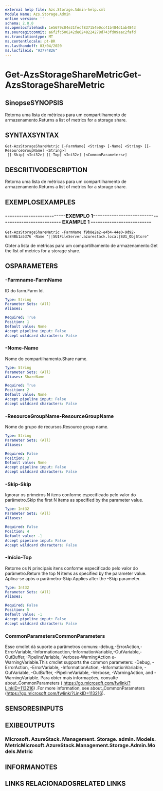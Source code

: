 ```yaml
---
external help file: Azs.Storage.Admin-help.xml
Module Name: Azs.Storage.Admin
online version: ''
schema: 2.0.0
ms.openlocfilehash: 1e5679c04e31fecf837154e0cc41b484d1ab4843
ms.sourcegitcommit: a6f2fc500242de6248224278d743fd09aac2fafd
ms.translationtype: MT
ms.contentlocale: pt-BR
ms.lasthandoff: 03/04/2020
ms.locfileid: "93774826"
---
```

# <span data-ttu-id="cc1d1-101">Get-AzsStorageShareMetric</span><span class="sxs-lookup"><span data-stu-id="cc1d1-101">Get-AzsStorageShareMetric</span></span>

## <span data-ttu-id="cc1d1-102">Sinopse</span><span class="sxs-lookup"><span data-stu-id="cc1d1-102">SYNOPSIS</span></span>
<span data-ttu-id="cc1d1-103">Retorna uma lista de métricas para um compartilhamento de armazenamento.</span><span class="sxs-lookup"><span data-stu-id="cc1d1-103">Returns a list of metrics for a storage share.</span></span>

## <span data-ttu-id="cc1d1-104">SYNTAX</span><span class="sxs-lookup"><span data-stu-id="cc1d1-104">SYNTAX</span></span>

```
Get-AzsStorageShareMetric [-FarmName] <String> [-Name] <String> [[-ResourceGroupName] <String>]
 [[-Skip] <Int32>] [[-Top] <Int32>] [<CommonParameters>]
```

## <span data-ttu-id="cc1d1-105">DESCRITIVO</span><span class="sxs-lookup"><span data-stu-id="cc1d1-105">DESCRIPTION</span></span>
<span data-ttu-id="cc1d1-106">Retorna uma lista de métricas para um compartilhamento de armazenamento.</span><span class="sxs-lookup"><span data-stu-id="cc1d1-106">Returns a list of metrics for a storage share.</span></span>

## <span data-ttu-id="cc1d1-107">EXEMPLOS</span><span class="sxs-lookup"><span data-stu-id="cc1d1-107">EXAMPLES</span></span>

### <span data-ttu-id="cc1d1-108">--------------------------EXEMPLO 1--------------------------</span><span class="sxs-lookup"><span data-stu-id="cc1d1-108">-------------------------- EXAMPLE 1 --------------------------</span></span>
```
Get-AzsStorageShareMetric -FarmName f9b8e2e2-e4b4-44e0-9d92-6a848b1a5376 -Name "||SU1FileServer.azurestack.local|SU1_ObjStore"
```

<span data-ttu-id="cc1d1-109">Obter a lista de métricas para um compartilhamento de armazenamento.</span><span class="sxs-lookup"><span data-stu-id="cc1d1-109">Get the list of metrics for a storage share.</span></span>

## <span data-ttu-id="cc1d1-110">OS</span><span class="sxs-lookup"><span data-stu-id="cc1d1-110">PARAMETERS</span></span>

### <span data-ttu-id="cc1d1-111">-Farmname</span><span class="sxs-lookup"><span data-stu-id="cc1d1-111">-FarmName</span></span>
<span data-ttu-id="cc1d1-112">ID do farm.</span><span class="sxs-lookup"><span data-stu-id="cc1d1-112">Farm Id.</span></span>

```yaml
Type: String
Parameter Sets: (All)
Aliases: 

Required: True
Position: 1
Default value: None
Accept pipeline input: False
Accept wildcard characters: False
```

### <span data-ttu-id="cc1d1-113">-Nome</span><span class="sxs-lookup"><span data-stu-id="cc1d1-113">-Name</span></span>
<span data-ttu-id="cc1d1-114">Nome do compartilhamento.</span><span class="sxs-lookup"><span data-stu-id="cc1d1-114">Share name.</span></span>

```yaml
Type: String
Parameter Sets: (All)
Aliases: ShareName

Required: True
Position: 2
Default value: None
Accept pipeline input: False
Accept wildcard characters: False
```

### <span data-ttu-id="cc1d1-115">-ResourceGroupName</span><span class="sxs-lookup"><span data-stu-id="cc1d1-115">-ResourceGroupName</span></span>
<span data-ttu-id="cc1d1-116">Nome do grupo de recursos.</span><span class="sxs-lookup"><span data-stu-id="cc1d1-116">Resource group name.</span></span>

```yaml
Type: String
Parameter Sets: (All)
Aliases: 

Required: False
Position: 3
Default value: None
Accept pipeline input: False
Accept wildcard characters: False
```

### <span data-ttu-id="cc1d1-117">-Skip</span><span class="sxs-lookup"><span data-stu-id="cc1d1-117">-Skip</span></span>
<span data-ttu-id="cc1d1-118">Ignorar os primeiros N itens conforme especificado pelo valor do parâmetro.</span><span class="sxs-lookup"><span data-stu-id="cc1d1-118">Skip the first N items as specified by the parameter value.</span></span>

```yaml
Type: Int32
Parameter Sets: (All)
Aliases: 

Required: False
Position: 4
Default value: -1
Accept pipeline input: False
Accept wildcard characters: False
```

### <span data-ttu-id="cc1d1-119">-Início</span><span class="sxs-lookup"><span data-stu-id="cc1d1-119">-Top</span></span>
<span data-ttu-id="cc1d1-120">Retorne os N principais itens conforme especificado pelo valor do parâmetro.</span><span class="sxs-lookup"><span data-stu-id="cc1d1-120">Return the top N items as specified by the parameter value.</span></span>
<span data-ttu-id="cc1d1-121">Aplica-se após o parâmetro-Skip.</span><span class="sxs-lookup"><span data-stu-id="cc1d1-121">Applies after the -Skip parameter.</span></span>

```yaml
Type: Int32
Parameter Sets: (All)
Aliases: 

Required: False
Position: 5
Default value: -1
Accept pipeline input: False
Accept wildcard characters: False
```

### <span data-ttu-id="cc1d1-122">CommonParameters</span><span class="sxs-lookup"><span data-stu-id="cc1d1-122">CommonParameters</span></span>
<span data-ttu-id="cc1d1-123">Esse cmdlet dá suporte a parâmetros comuns:-debug,-ErrorAction,-ErrorVariable,-Informationaction,-InformationVariable,-OutVariable,-OutBuffer,-PipelineVariable,-Verbose-WarningAction e-WarningVariable.</span><span class="sxs-lookup"><span data-stu-id="cc1d1-123">This cmdlet supports the common parameters: -Debug, -ErrorAction, -ErrorVariable, -InformationAction, -InformationVariable, -OutVariable, -OutBuffer, -PipelineVariable, -Verbose, -WarningAction, and -WarningVariable.</span></span> <span data-ttu-id="cc1d1-124">Para obter mais informações, consulte about_CommonParameters ( https://go.microsoft.com/fwlink/?LinkID=113216) .</span><span class="sxs-lookup"><span data-stu-id="cc1d1-124">For more information, see about_CommonParameters (https://go.microsoft.com/fwlink/?LinkID=113216).</span></span>

## <span data-ttu-id="cc1d1-125">SENSORES</span><span class="sxs-lookup"><span data-stu-id="cc1d1-125">INPUTS</span></span>

## <span data-ttu-id="cc1d1-126">EXIBE</span><span class="sxs-lookup"><span data-stu-id="cc1d1-126">OUTPUTS</span></span>

### <span data-ttu-id="cc1d1-127">Microsoft. AzureStack. Management. Storage. admin. Models. Metric</span><span class="sxs-lookup"><span data-stu-id="cc1d1-127">Microsoft.AzureStack.Management.Storage.Admin.Models.Metric</span></span>

## <span data-ttu-id="cc1d1-128">INFORMA</span><span class="sxs-lookup"><span data-stu-id="cc1d1-128">NOTES</span></span>

## <span data-ttu-id="cc1d1-129">LINKS RELACIONADOS</span><span class="sxs-lookup"><span data-stu-id="cc1d1-129">RELATED LINKS</span></span>

